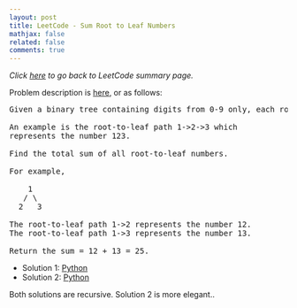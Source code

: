 ```yaml
---
layout: post
title: LeetCode - Sum Root to Leaf Numbers
mathjax: false
related: false
comments: true
---
```


_Click [here](./index.html) to go back to LeetCode summary page._

Problem description is [here](https://oj.leetcode.com/problems/sum-root-to-leaf-numbers/), or as follows: 

<pre>
Given a binary tree containing digits from 0-9 only, each root-to-leaf path could represent a number.

An example is the root-to-leaf path 1->2->3 which 
represents the number 123.

Find the total sum of all root-to-leaf numbers.

For example,

    1
   / \
  2   3

The root-to-leaf path 1->2 represents the number 12.
The root-to-leaf path 1->3 represents the number 13.

Return the sum = 12 + 13 = 25. 
</pre>

* Solution 1: [Python](https://github.com/lijunhw/leetcode_practice/blob/master/sum_root_to_leaf_numbers_medium/Solution1.py)
* Solution 2: [Python](https://github.com/lijunhw/leetcode_practice/blob/master/sum_root_to_leaf_numbers_medium/Solution2.py)

Both solutions are recursive. Solution 2 is more elegant..

